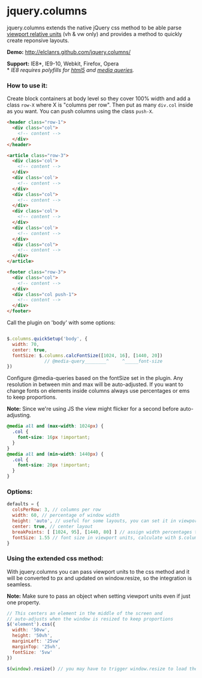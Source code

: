 # jquery.columns

jquery.columns extends the native jQuery css method to be able parse [viewport relative units](http://www.w3.org/TR/css3-values/#viewport-relative-lengths
) (vh & vw only) and provides a method to quickly create reponsive layouts.

**Demo:** http://elclanrs.github.com/jquery.columns/

**Support:** IE8\*, IE9-10, Webkit, Firefox, Opera  
\* _IE8 requires polyfills for [html5](http://code.google.com/p/html5shiv/) and [media queries](https://github.com/scottjehl/Respond)._

### How to use it:

Create block containers at body level so they cover 100% width and add a class `row-X` where X is "columns per row". Then put as many `div.col` inside as you want. You can push columns using the class `push-X`.

```html
<header class="row-1">
  <div class="col">
    <!-- content -->
  </div>
</header>

<article class="row-3">
  <div class='col'> 
    <!-- content -->
  </div>
  <div class='col'>
    <!-- content -->
  </div>
  <div class="col">
    <!-- content -->
  </div>
  <div class='col'> 
    <!-- content -->
  </div>
  <div class='col'>
    <!-- content -->
  </div>
  <div class="col">
    <!-- content -->
  </div>
</article>

<footer class="row-3">
  <div class="col">
    <!-- content -->  
  </div>
  <div class="col push-1">
    <!-- content -->  
  </div>
</footer>
```

Call the plugin on 'body' with some options:
```javascript

$.columns.quickSetup('body', { 
  width: 70,
  center: true,
  fontSize: $.columns.calcFontSize([1024, 16], [1440, 20])
              // @media-query________^     ^_____font-size
})

```

Configure @media-queries based on the fontSize set in the plugin. Any resolution in between min and max will be auto-adjusted. If you want to change fonts on elements inside columns always use percentages or ems to keep proportions.

**Note:** Since we're using JS the view might flicker for a second before auto-adjusting.

```css
@media all and (max-width: 1024px) {
  .col { 
    font-size: 16px !important;
  }
}
@media all and (min-width: 1440px) {
  .col { 
    font-size: 20px !important; 
  }
}
```

### Options:
```javascript
defaults = {
  colsPerRow: 3, // columns per row
  width: 60, // percentage of window width
  height: 'auto', // useful for some layouts, you can set it in viewport units (vh)
  center: true, // center layout
  breakPoints: [ [1024, 95], [1440, 80] ] // assign width percentages to different resolutions [res, width]
  fontSize: 1.55 // font size in viewport units, calculate with $.columns.calcFontSize
}
```

### Using the extended css method:

With jquery.columns you can pass viewport units to the css method and it will be converted to px and updated on window.resize, so the integration is seamless.

**Note:** Make sure to pass an object when setting viewport units even if just one property.

```javascript
// This centers an element in the middle of the screen and
// auto-adjusts when the window is resized to keep proportions
$('element').css({
  width: '50vw',
  height: '50vh',
  marginLeft: '25vw'
  marginTop: '25vh',
  fontSize: '5vw'
})

$(window).resize() // you may have to trigger window.resize to load the changes
```


